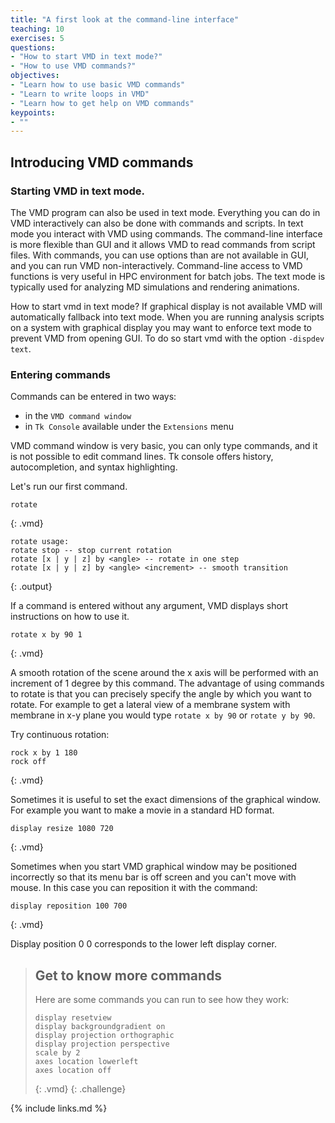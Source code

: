 ```yaml
---
title: "A first look at the command-line interface"
teaching: 10
exercises: 5
questions:
- "How to start VMD in text mode?"
- "How to use VMD commands?"
objectives:
- "Learn how to use basic VMD commands"
- "Learn to write loops in VMD"
- "Learn how to get help on VMD commands"
keypoints:
- ""
---
```


## Introducing VMD commands
### Starting VMD in text mode.
The VMD program can also be used in text mode. Everything you can do in VMD interactively can also be done with commands and scripts. In text mode you interact with VMD using commands. The command-line interface is more flexible than GUI and it allows VMD to read commands from script files. With commands, you can use options than are not available in GUI, and you can run VMD non-interactively. Command-line access to VMD functions is very useful in HPC environment for batch jobs. The text mode is typically used for analyzing MD simulations and rendering animations. 

How to start vmd in text mode? If graphical display is not available VMD will automatically fallback into text mode. When you are running analysis scripts on a system with graphical display you may want to enforce text mode to prevent VMD from opening GUI. To do so start vmd with the option `-dispdev text`.  

### Entering commands
Commands can be entered in two ways: 
- in the `VMD command window`  
- in `Tk Console` available under the `Extensions` menu

VMD command window is very basic, you can only type commands, and it is not possible to edit command lines. Tk console offers history, autocompletion, and syntax highlighting.

Let's run our first command.
~~~
rotate
~~~
{: .vmd}

~~~
rotate usage:
rotate stop -- stop current rotation
rotate [x | y | z] by <angle> -- rotate in one step
rotate [x | y | z] by <angle> <increment> -- smooth transition
~~~
{: .output}

If a command is entered without any argument, VMD displays short instructions on how to use it.

~~~
rotate x by 90 1
~~~
{: .vmd}

A smooth rotation of the scene around the x axis will be performed with an increment of 1 degree by this command. The advantage of using commands to rotate is that you can precisely specify the angle by which you want to rotate. For example to get a lateral view of a membrane system with membrane in x-y plane you would type `rotate x by 90` or `rotate y by 90`.

Try continuous rotation:
~~~
rock x by 1 180
rock off
~~~
{: .vmd}

Sometimes it is useful to set the exact dimensions of the graphical window. For example you want to make a movie in a standard HD format.

~~~
display resize 1080 720 
~~~
{: .vmd}

Sometimes when you start VMD graphical window may be positioned incorrectly so that its menu bar is off screen and you can't move with mouse. In this case you can reposition it with the command:

~~~
display reposition 100 700
~~~
{: .vmd}

Display position 0 0 corresponds to the lower left display corner.

>## Get to know more commands
>Here are some commands you can run to see how they work:
>~~~
>display resetview 
>display backgroundgradient on
>display projection orthographic
>display projection perspective
>scale by 2
>axes location lowerleft
>axes location off
>~~~
>{: .vmd}
{: .challenge}

{% include links.md %}
